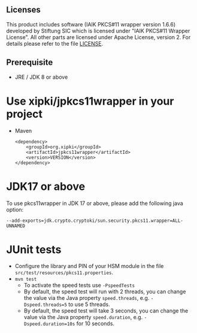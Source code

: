 ## Licenses
This product includes software (IAIK PKCS#11 wrapper version 1.6.6) 
developed by Stiftung SIC which is licensed under "IAIK PKCS#11 Wrapper License".
All other parts are licensed under Apache License, version 2.
For details please refer to the file [LICENSE](LICENSE).

## Prerequisite
- JRE / JDK 8 or above

Use xipki/jpkcs11wrapper in your project
=====
- Maven  
  ```
  <dependency>
      <groupId>org.xipki</groupId>
      <artifactId>jpkcs11wrapper</artifactId>
      <version>VERSION</version>
  </dependency>
  ```

JDK17 or above
=====
To use pkcs11wrapper in JDK 17 or above, please add the following java option:
```
--add-exports=jdk.crypto.cryptoki/sun.security.pkcs11.wrapper=ALL-UNNAMED
```

JUnit tests
=====
- Configure the library and PIN of your HSM module in the file `src/test/resources/pkcs11.properties`.
- `mvn test`  
   - To activate the speed tests use `-PspeedTests`
   - By default, the speed test will run with 2 threads, you can change the
     value via the Java property `speed.threads`, e.g.
    `-Dspeed.threads=5` to use 5 threads.
   - By default, the speed test will take 3 seconds, you can change the
     value via the Java property `speed.duration`, e.g.
    `-Dspeed.duration=10s` for 10 seconds.

